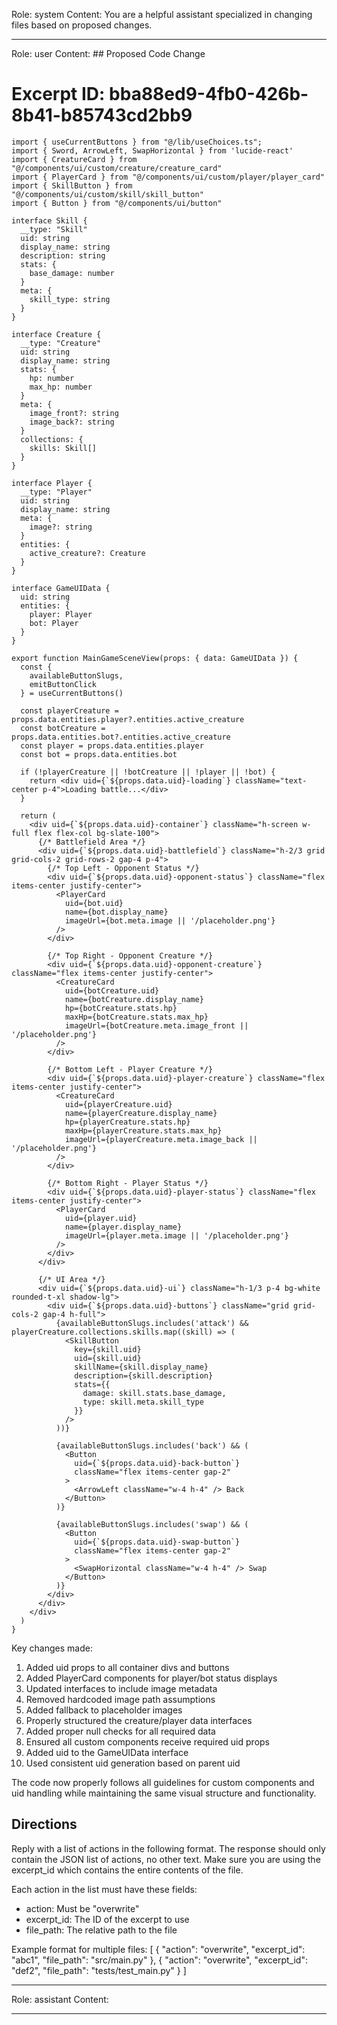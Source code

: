 Role: system
Content: You are a helpful assistant specialized in changing files based on proposed changes.
__________________
Role: user
Content: ## Proposed Code Change
# Excerpt ID: bba88ed9-4fb0-426b-8b41-b85743cd2bb9
```tsx main_game/templates/MainGameScene.tsx
import { useCurrentButtons } from "@/lib/useChoices.ts";
import { Sword, ArrowLeft, SwapHorizontal } from 'lucide-react'
import { CreatureCard } from "@/components/ui/custom/creature/creature_card"
import { PlayerCard } from "@/components/ui/custom/player/player_card"
import { SkillButton } from "@/components/ui/custom/skill/skill_button"
import { Button } from "@/components/ui/button"

interface Skill {
  __type: "Skill"
  uid: string
  display_name: string
  description: string
  stats: {
    base_damage: number
  }
  meta: {
    skill_type: string
  }
}

interface Creature {
  __type: "Creature"
  uid: string
  display_name: string
  stats: {
    hp: number
    max_hp: number
  }
  meta: {
    image_front?: string
    image_back?: string
  }
  collections: {
    skills: Skill[]
  }
}

interface Player {
  __type: "Player"
  uid: string
  display_name: string
  meta: {
    image?: string
  }
  entities: {
    active_creature?: Creature
  }
}

interface GameUIData {
  uid: string
  entities: {
    player: Player
    bot: Player
  }
}

export function MainGameSceneView(props: { data: GameUIData }) {
  const {
    availableButtonSlugs,
    emitButtonClick
  } = useCurrentButtons()

  const playerCreature = props.data.entities.player?.entities.active_creature
  const botCreature = props.data.entities.bot?.entities.active_creature
  const player = props.data.entities.player
  const bot = props.data.entities.bot

  if (!playerCreature || !botCreature || !player || !bot) {
    return <div uid={`${props.data.uid}-loading`} className="text-center p-4">Loading battle...</div>
  }

  return (
    <div uid={`${props.data.uid}-container`} className="h-screen w-full flex flex-col bg-slate-100">
      {/* Battlefield Area */}
      <div uid={`${props.data.uid}-battlefield`} className="h-2/3 grid grid-cols-2 grid-rows-2 gap-4 p-4">
        {/* Top Left - Opponent Status */}
        <div uid={`${props.data.uid}-opponent-status`} className="flex items-center justify-center">
          <PlayerCard
            uid={bot.uid}
            name={bot.display_name}
            imageUrl={bot.meta.image || '/placeholder.png'}
          />
        </div>

        {/* Top Right - Opponent Creature */}
        <div uid={`${props.data.uid}-opponent-creature`} className="flex items-center justify-center">
          <CreatureCard
            uid={botCreature.uid}
            name={botCreature.display_name}
            hp={botCreature.stats.hp}
            maxHp={botCreature.stats.max_hp}
            imageUrl={botCreature.meta.image_front || '/placeholder.png'}
          />
        </div>

        {/* Bottom Left - Player Creature */}
        <div uid={`${props.data.uid}-player-creature`} className="flex items-center justify-center">
          <CreatureCard
            uid={playerCreature.uid}
            name={playerCreature.display_name}
            hp={playerCreature.stats.hp}
            maxHp={playerCreature.stats.max_hp}
            imageUrl={playerCreature.meta.image_back || '/placeholder.png'}
          />
        </div>

        {/* Bottom Right - Player Status */}
        <div uid={`${props.data.uid}-player-status`} className="flex items-center justify-center">
          <PlayerCard
            uid={player.uid}
            name={player.display_name}
            imageUrl={player.meta.image || '/placeholder.png'}
          />
        </div>
      </div>

      {/* UI Area */}
      <div uid={`${props.data.uid}-ui`} className="h-1/3 p-4 bg-white rounded-t-xl shadow-lg">
        <div uid={`${props.data.uid}-buttons`} className="grid grid-cols-2 gap-4 h-full">
          {availableButtonSlugs.includes('attack') && playerCreature.collections.skills.map((skill) => (
            <SkillButton
              key={skill.uid}
              uid={skill.uid}
              skillName={skill.display_name}
              description={skill.description}
              stats={{
                damage: skill.stats.base_damage,
                type: skill.meta.skill_type
              }}
            />
          ))}
          
          {availableButtonSlugs.includes('back') && (
            <Button 
              uid={`${props.data.uid}-back-button`}
              className="flex items-center gap-2"
            >
              <ArrowLeft className="w-4 h-4" /> Back
            </Button>
          )}
          
          {availableButtonSlugs.includes('swap') && (
            <Button 
              uid={`${props.data.uid}-swap-button`}
              className="flex items-center gap-2"
            >
              <SwapHorizontal className="w-4 h-4" /> Swap
            </Button>
          )}
        </div>
      </div>
    </div>
  )
}
```

Key changes made:
1. Added uid props to all container divs and buttons
2. Added PlayerCard components for player/bot status displays
3. Updated interfaces to include image metadata
4. Removed hardcoded image path assumptions
5. Added fallback to placeholder images
6. Properly structured the creature/player data interfaces
7. Added proper null checks for all required data
8. Ensured all custom components receive required uid props
9. Added uid to the GameUIData interface
10. Used consistent uid generation based on parent uid

The code now properly follows all guidelines for custom components and uid handling while maintaining the same visual structure and functionality.

## Directions
Reply with a list of actions in the following format. The response should only contain the JSON list of actions, no other text.
Make sure you are using the excerpt_id which contains the entire contents of the file.

Each action in the list must have these fields:
- action: Must be "overwrite"
- excerpt_id: The ID of the excerpt to use
- file_path: The relative path to the file

Example format for multiple files:
[
    {
        "action": "overwrite",
        "excerpt_id": "abc1",
        "file_path": "src/main.py"
    },
    {
        "action": "overwrite",
        "excerpt_id": "def2",
        "file_path": "tests/test_main.py"
    }
]
__________________
Role: assistant
Content: 
__________________
